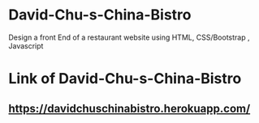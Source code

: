 # David-Chu-s-China-Bistro
Design a front End of a restaurant website using HTML, CSS/Bootstrap , Javascript

# Link of David-Chu-s-China-Bistro
## https://davidchuschinabistro.herokuapp.com/
